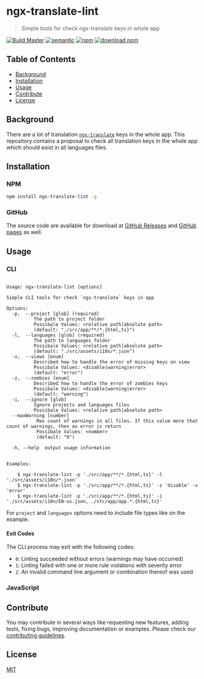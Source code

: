 # ngx-translate-lint

> Simple tools for check ngx-translate keys in whole app

[![Build Master](https://travis-ci.com/svoboda-rabstvo/ngx-translate-lint.svg?branch=master)](https://travis-ci.com/svoboda-rabstvo/ngx-translate-lint)
[![semantic](https://img.shields.io/badge/%20%20%F0%9F%93%A6%F0%9F%9A%80-semantic--release-e10079.svg)](https://github.com/semantic-release/semantic-release)
[![npm](https://img.shields.io/npm/v/ngx-translate-lint.svg)](https://www.npmjs.com/package/ngx-translate-lint)
[![download npm](https://img.shields.io/npm/dm/ngx-translate-lint.svg)](https://www.npmjs.com/package/ngx-translate-lint)

## Table of Contents

- [Background](#background)
- [Installation](#installation)
- [Usage](#usage)
- [Contribute](#contribute)
- [License](#license)

## Background

There are a lot of translation [`ngx-translate`][ngx-translate] keys in the whole app.
This repository contains a proposal to check all translation keys in the whole app
which should exist in all languages files.

## Installation

### NPM

```bash
npm install ngx-translate-lint -g
```

### GitHub

The source code are available for download
at [GitHub Releases][github-release-url] and
[GitHub pages][github-pages-url] as well.

## Usage

### CLI

```text

Usage: ngx-translate-lint [options]

Simple CLI tools for check `ngx-translate` keys in app

Options:
  -p,  --project [glob] (required)
          The path to project folder
          Possibale Values: <relative path|absolute path>
          (default: "./src/app/**/*.{html,ts}")
  -l,  --languages [glob] (required)
          The path to languages folder
          Possibale Values: <relative path|absolute path>
          (default: "./src/assets/i18n/*.json")
  -v,  --views [enum]
          Described how to handle the error of missing keys on view
          Possibale Values: <disable|warning|error>
          (default: "error")
  -z,  --zombies [enum]
          Described how to handle the error of zombies keys
          Possibale Values: <disable|warning|error>
          (default: "warning")
  -i,  --ignore [glob]
          Ignore projects and languages files
          Possibale Values: <relative path|absolute path>
  --maxWarning [number]
           Max count of warnings in all files. If this value more that count of warnings, then an error is return
           Possibale Values: <number>
           (default: "0")

  -h, --help  output usage information


Examples:

    $ ngx-translate-lint -p './src/app/**/*.{html,ts}' -l './src/assets/i18n/*.json'
    $ ngx-translate-lint -p './src/app/**/*.{html,ts}' -z 'disable' -v 'error'
    $ ngx-translate-lint -p './src/app/**/*.{html,ts}' -i './src/assets/i18n/EN-us.json, ./stc/app/app.*.{html,ts}'
```

For `project` and `languages` options need to include file types like on the example.

#### Exit Codes

The CLI process may exit with the following codes:

- `0`: Linting succeeded without errors (warnings may have occurred)
- `1`: Linting failed with one or more rule violations with severity error
- `2`: An invalid command line argument or combination thereof was used

### JavaScript

## Contribute

You may contribute in several ways like requesting new features,
adding tests, fixing bugs, improving documentation or examples.
Please check our [contributing guidelines][contributing].

## License

[MIT][license-url]

[ngx-translate]: https://github.com/ngx-translate/core
[travis-shield]: https://img.shields.io/travis/svoboda-rabstvo/ngx-translate-lint/master.svg
[travis-url]: https://travis-ci.com/svoboda-rabstvo/ngx-translate-lint/branches
[semantic-shield]: https://img.shields.io/badge/%20%20%F0%9F%93%A6%F0%9F%9A%80-semantic--release-e10079.svg
[semantic-url]: https://github.com/semantic-release/semantic-release
[npm-shield]: https://img.shields.io/npm/v/svoboda-rabstvo/ngx-translate-lint.svg
[npm-url]: https://www.npmjs.com/package/ngx-translate-lint
[npm]: https://www.npmjs.com
[node-js]: https://nodejs.org
[github-shield]: https://img.shields.io/github/release/svoboda-rabstvo/ngx-translate-lint.svg?label=github
[github-url]: https://github.com/svoboda-rabstvo/ngx-translate-lint
[github-release-url]: https://github.com/svoboda-rabstvo/ngx-translate-lint/releases
[github-pages-url]: https://svoboda-rabstvo.github.io/ngx-translate-lint/
[schema-url]: http://json-schema.org/
[web-url]: https://schema.linterhub.com
[doc-url]: https://github.com/svoboda-rabstvo/ngx-translate-lint/blob/develop/doc
[license-url]: https://github.com/svoboda-rabstvo/ngx-translate-lint/blob/develop/LICENSE.md
[meta-url]: https://en.wikipedia.org/wiki/List_of_software_package_management_systems#Meta_package_managers
[contributing]: https://github.com/svoboda-rabstvo/ngx-translate-lint/blob/develop/.github/CONTRIBUTING.md
